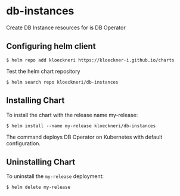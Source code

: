 # db-instances
Create DB Instance resources for is DB Operator

## Configuring helm client
```
$ helm repo add kloeckneri https://kloeckner-i.github.io/charts
```
Test the helm chart repository
```
$ helm search repo kloeckneri/db-instances
```

## Installing Chart
To install the chart with the release name my-release:
```
$ helm install --name my-release kloeckneri/db-instances
```
The command deploys DB Operator on Kubernetes with default configuration.

## Uninstalling Chart
To uninstall the `my-release` deployment:
```
$ helm delete my-release
```